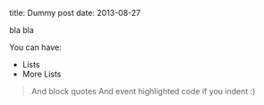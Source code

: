 title: Dummy post
date: 2013-08-27

bla bla

You can have:
* Lists
* More Lists

> And block quotes
    And event highlighted code if you indent :)